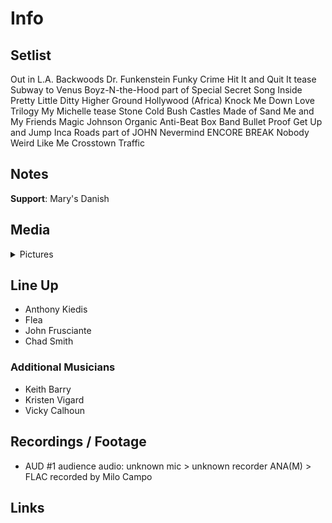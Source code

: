 # Info

## Setlist

Out in L.A.
Backwoods
Dr. Funkenstein
Funky Crime
Hit It and Quit It tease
Subway to Venus
Boyz-N-the-Hood part of
Special Secret Song Inside
Pretty Little Ditty
Higher Ground
Hollywood (Africa)
Knock Me Down
Love Trilogy
My Michelle tease
Stone Cold Bush
Castles Made of Sand
Me and My Friends
Magic Johnson
Organic Anti-Beat Box Band
Bullet Proof
Get Up and Jump
Inca Roads part of JOHN
Nevermind
ENCORE BREAK
Nobody Weird Like Me
Crosstown Traffic

## Notes

**Support**: Mary's Danish

## Media 

<details>
  <summary>Pictures</summary>
  <!--<img alt="Setlist" title="Setlist" src="_.jpg" height="200" />
  <img alt="Flyer" title="Flyer" src="_.jpg" height="200" />
  <img alt="Clipper" title="Clipper" src="_.jpg" height="200" />
  <img alt="Ticket" title="Ticket" src="_.jpg" height="200" />
  -->
</details>

## Line Up

* Anthony Kiedis
* Flea
* John Frusciante
* Chad Smith

### Additional Musicians

* Keith Barry  
* Kristen Vigard  
* Vicky Calhoun

## Recordings / Footage

* AUD #1 audience audio: unknown mic > unknown recorder ANA(M) > FLAC recorded by Milo Campo

## Links